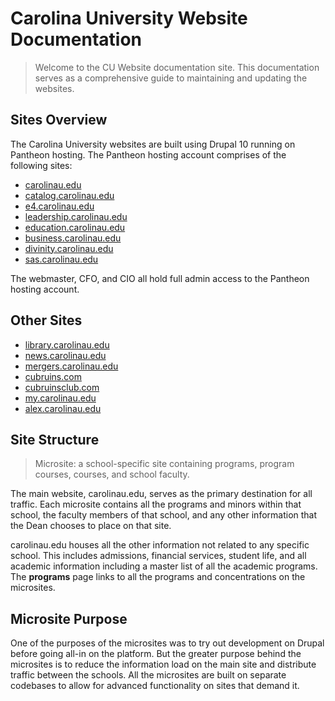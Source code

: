 # Carolina University Website Documentation
> Welcome to the CU Website documentation site. This documentation serves as a comprehensive guide to maintaining and updating the websites.  

## Sites Overview
The Carolina University websites are built using Drupal 10 running on Pantheon hosting. The Pantheon hosting account comprises of the following sites:

- [carolinau.edu](https://carolinau.edu)
- [catalog.carolinau.edu](https://catalog.carolinau.edu)
- [e4.carolinau.edu](https://e4.carolinau.edu)
- [leadership.carolinau.edu](https://leadership.carolinau.edu)
- [education.carolinau.edu](https://education.carolinau.edu)
- [business.carolinau.edu](https://business.carolinau.edu)
- [divinity.carolinau.edu](https://divinity.carolinau.edu)
- [sas.carolinau.edu](https://sas.carolinau.edu)

The webmaster, CFO, and CIO all hold full admin access to the Pantheon hosting account.

## Other Sites
- [library.carolinau.edu](https://library.carolinau.edu)
- [news.carolinau.edu](https://news.carolinau.edu)
- [mergers.carolinau.edu](https://mergers.carolinau.edu)
- [cubruins.com](https://cubruins.com)
- [cubruinsclub.com](https://cubruinsclub.com)
- [my.carolinau.edu](https://my.carolinau.edu)
- [alex.carolinau.edu](https://alex.carolinau.edu)

## Site Structure
> Microsite: a school-specific site containing programs, program courses, courses, and school faculty.  

The main website, carolinau.edu, serves as the primary destination for all traffic. Each microsite contains all the programs and minors within that school, the faculty members of that school, and any other information that the Dean chooses to place on that site.

carolinau.edu houses all the other information not related to any specific school. This includes admissions, financial services, student life, and all academic information including a master list of all the academic programs. The **programs** page links to all the programs and concentrations on the microsites.

## Microsite Purpose
One of the purposes of the microsites was to try out development on Drupal before going all-in on the platform. But the greater purpose behind the microsites is to reduce the information load on the main site and distribute traffic between the schools. All the microsites are built on separate codebases to allow for advanced functionality on sites that demand it.
